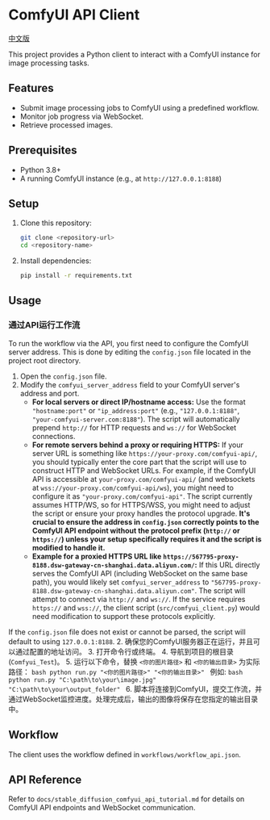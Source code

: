 # ComfyUI API Client

[中文版](README.zh.md)


This project provides a Python client to interact with a ComfyUI instance for image processing tasks.

## Features

- Submit image processing jobs to ComfyUI using a predefined workflow.
- Monitor job progress via WebSocket.
- Retrieve processed images.

## Prerequisites

- Python 3.8+
- A running ComfyUI instance (e.g., at `http://127.0.0.1:8188`)

## Setup

1. Clone this repository:
   ```bash
   git clone <repository-url>
   cd <repository-name>
   ```
2. Install dependencies:
   ```bash
   pip install -r requirements.txt
   ```

## Usage

### 通过API运行工作流

To run the workflow via the API, you first need to configure the ComfyUI server address. This is done by editing the `config.json` file located in the project root directory.

1.  Open the `config.json` file.
2.  Modify the `comfyui_server_address` field to your ComfyUI server's address and port.
    *   **For local servers or direct IP/hostname access:** Use the format `"hostname:port"` or `"ip_address:port"` (e.g., `"127.0.0.1:8188"`, `"your-comfyui-server.com:8188"`). The script will automatically prepend `http://` for HTTP requests and `ws://` for WebSocket connections.
    *   **For remote servers behind a proxy or requiring HTTPS:** If your server URL is something like `https://your-proxy.com/comfyui-api/`, you should typically enter the core part that the script will use to construct HTTP and WebSocket URLs. For example, if the ComfyUI API is accessible at `your-proxy.com/comfyui-api/` (and websockets at `wss://your-proxy.com/comfyui-api/ws`), you might need to configure it as `"your-proxy.com/comfyui-api"`. The script currently assumes HTTP/WS, so for HTTPS/WSS, you might need to adjust the script or ensure your proxy handles the protocol upgrade. **It's crucial to ensure the address in `config.json` correctly points to the ComfyUI API endpoint without the protocol prefix (`http://` or `https://`) unless your setup specifically requires it and the script is modified to handle it.**
    *   **Example for a proxied HTTPS URL like `https://567795-proxy-8188.dsw-gateway-cn-shanghai.data.aliyun.com/`:** If this URL directly serves the ComfyUI API (including WebSocket on the same base path), you would likely set `comfyui_server_address` to `"567795-proxy-8188.dsw-gateway-cn-shanghai.data.aliyun.com"`. The script will attempt to connect via `http://` and `ws://`. If the service requires `https://` and `wss://`, the client script (`src/comfyui_client.py`) would need modification to support these protocols explicitly.

If the `config.json` file does not exist or cannot be parsed, the script will default to using `127.0.0.1:8188`.
2.  确保您的ComfyUI服务器正在运行，并且可以通过配置的地址访问。
3.  打开命令行或终端。
4.  导航到项目的根目录 (`Comfyui_Test`)。
5.  运行以下命令，替换 `<你的图片路径>` 和 `<你的输出目录>` 为实际路径：
    ```bash
    python run.py "<你的图片路径>" "<你的输出目录>"
    ```
    例如:
    ```bash
    python run.py "C:\path\to\your\image.jpg" "C:\path\to\your\output_folder"
    ```
6.  脚本将连接到ComfyUI，提交工作流，并通过WebSocket监控进度。处理完成后，输出的图像将保存在您指定的输出目录中。

## Workflow

The client uses the workflow defined in `workflows/workflow_api.json`.

## API Reference

Refer to `docs/stable_diffusion_comfyui_api_tutorial.md` for details on ComfyUI API endpoints and WebSocket communication.